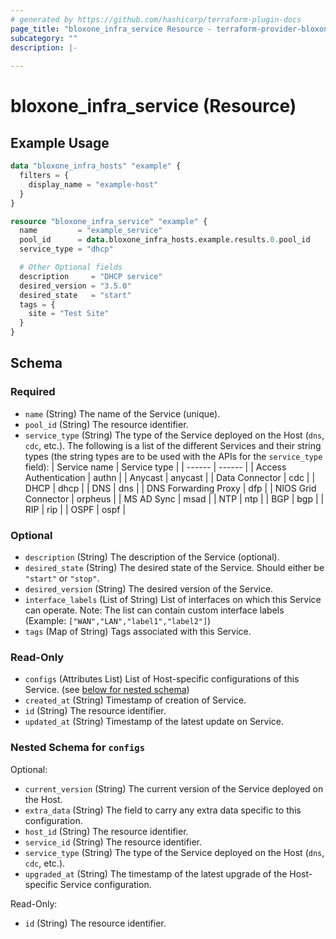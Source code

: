 ```yaml
---
# generated by https://github.com/hashicorp/terraform-plugin-docs
page_title: "bloxone_infra_service Resource - terraform-provider-bloxone"
subcategory: ""
description: |-
  
---
```


# bloxone_infra_service (Resource)



## Example Usage

```terraform
data "bloxone_infra_hosts" "example" {
  filters = {
    display_name = "example-host"
  }
}

resource "bloxone_infra_service" "example" {
  name         = "example_service"
  pool_id      = data.bloxone_infra_hosts.example.results.0.pool_id
  service_type = "dhcp"

  # Other Optional fields
  description     = "DHCP service"
  desired_version = "3.5.0"
  desired_state   = "start"
  tags = {
    site = "Test Site"
  }
}
```

<!-- schema generated by tfplugindocs -->
## Schema

### Required

- `name` (String) The name of the Service (unique).
- `pool_id` (String) The resource identifier.
- `service_type` (String) The type of the Service deployed on the Host (`dns`, `cdc`, etc.).
The following is a list of the different Services and their string types (the string types are to be used with the APIs for the `service_type` field):
 | Service name | Service type | 
 | ------ | ------ | 
 | Access Authentication | authn | 
 | Anycast | anycast | 
 | Data Connector | cdc | 
 | DHCP | dhcp | 
 | DNS | dns | 
 | DNS Forwarding Proxy | dfp | 
 | NIOS Grid Connector | orpheus | 
 | MS AD Sync | msad | 
 | NTP | ntp | 
 | BGP | bgp | 
 | RIP | rip | 
 | OSPF | ospf |

### Optional

- `description` (String) The description of the Service (optional).
- `desired_state` (String) The desired state of the Service. Should either be `"start"` or `"stop"`.
- `desired_version` (String) The desired version of the Service.
- `interface_labels` (List of String) List of interfaces on which this Service can operate. Note: The list can contain custom interface labels (Example: `["WAN","LAN","label1","label2"]`)
- `tags` (Map of String) Tags associated with this Service.

### Read-Only

- `configs` (Attributes List) List of Host-specific configurations of this Service. (see [below for nested schema](#nestedatt--configs))
- `created_at` (String) Timestamp of creation of Service.
- `id` (String) The resource identifier.
- `updated_at` (String) Timestamp of the latest update on Service.

<a id="nestedatt--configs"></a>
### Nested Schema for `configs`

Optional:

- `current_version` (String) The current version of the Service deployed on the Host.
- `extra_data` (String) The field to carry any extra data specific to this configuration.
- `host_id` (String) The resource identifier.
- `service_id` (String) The resource identifier.
- `service_type` (String) The type of the Service deployed on the Host (`dns`, `cdc`, etc.).
- `upgraded_at` (String) The timestamp of the latest upgrade of the Host-specific Service configuration.

Read-Only:

- `id` (String) The resource identifier.
